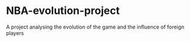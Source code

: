 # NBA-evolution-project
A project analysing the evolution of the game and the influence of foreign players
